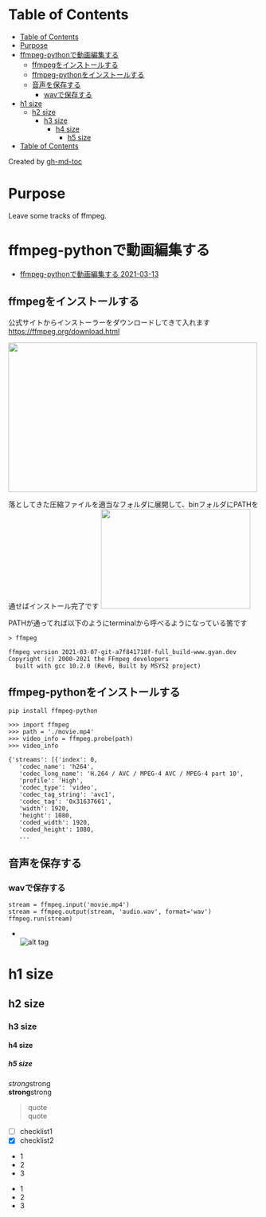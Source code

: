 Table of Contents
=================

   * [Table of Contents](#table-of-contents)
   * [Purpose](#purpose)
   * [ffmpeg-pythonで動画編集する](#ffmpeg-pythonで動画編集する)
      * [ffmpegをインストールする](#ffmpegをインストールする)
      * [ffmpeg-pythonをインストールする](#ffmpeg-pythonをインストールする)
      * [音声を保存する](#音声を保存する)
         * [wavで保存する](#wavで保存する)
   * [h1 size](#h1-size)
      * [h2 size](#h2-size)
         * [h3 size](#h3-size)
            * [h4 size](#h4-size)
               * [h5 size](#h5-size)
   * [Table of Contents](#table-of-contents-1)

Created by [gh-md-toc](https://github.com/ekalinin/github-markdown-toc)


# Purpose
Leave some tracks of ffmpeg.


# ffmpeg-pythonで動画編集する
* [ffmpeg-pythonで動画編集する 2021-03-13](https://qiita.com/studio_haneya/items/a2a6664c155cfa90ddcf)

## ffmpegをインストールする
公式サイトからインストーラーをダウンロードしてきて入れます
https://ffmpeg.org/download.html

<img src="https://qiita-user-contents.imgix.net/https%3A%2F%2Fqiita-image-store.s3.ap-northeast-1.amazonaws.com%2F0%2F277233%2F4b34d399-8a3c-bb11-38b0-ccecca54f757.png?ixlib=rb-4.0.0&auto=format&gif-q=60&q=75&w=1400&fit=max&s=90d431c2053a48f20c78f46a5795c6d1" width="500" height="300">  

落としてきた圧縮ファイルを適当なフォルダに展開して、binフォルダにPATHを通せばインストール完了です
<img src="https://qiita-user-contents.imgix.net/https%3A%2F%2Fqiita-image-store.s3.ap-northeast-1.amazonaws.com%2F0%2F277233%2F34f968b2-b473-32d4-b0a7-9ff5298d1cfc.png?ixlib=rb-4.0.0&auto=format&gif-q=60&q=75&w=1400&fit=max&s=978c8de88ba9f67373b36b78b1562b57" width="300" height="200">  

PATHが通ってれば以下のようにterminalから呼べるようになっている筈です
```
> ffmpeg

ffmpeg version 2021-03-07-git-a7f841718f-full_build-www.gyan.dev Copyright (c) 2000-2021 the FFmpeg developers
  built with gcc 10.2.0 (Rev6, Built by MSYS2 project)
```

## ffmpeg-pythonをインストールする
```
pip install ffmpeg-python
```

```
>>> import ffmpeg
>>> path = './movie.mp4'
>>> video_info = ffmpeg.probe(path)
>>> video_info

{'streams': [{'index': 0,
   'codec_name': 'h264',
   'codec_long_name': 'H.264 / AVC / MPEG-4 AVC / MPEG-4 part 10',
   'profile': 'High',
   'codec_type': 'video',
   'codec_tag_string': 'avc1',
   'codec_tag': '0x31637661',
   'width': 1920,
   'height': 1080,
   'coded_width': 1920,
   'coded_height': 1080, 
   ...
```

## 音声を保存する 
### wavで保存する

```
stream = ffmpeg.input('movie.mp4')
stream = ffmpeg.output(stream, 'audio.wav', format='wav')
ffmpeg.run(stream)
```


* []()  
![alt tag]()

# h1 size

## h2 size

### h3 size

#### h4 size

##### h5 size

*strong*strong  
**strong**strong  

> quote  
> quote

- [ ] checklist1
- [x] checklist2

* 1
* 2
* 3

- 1
- 2
- 3